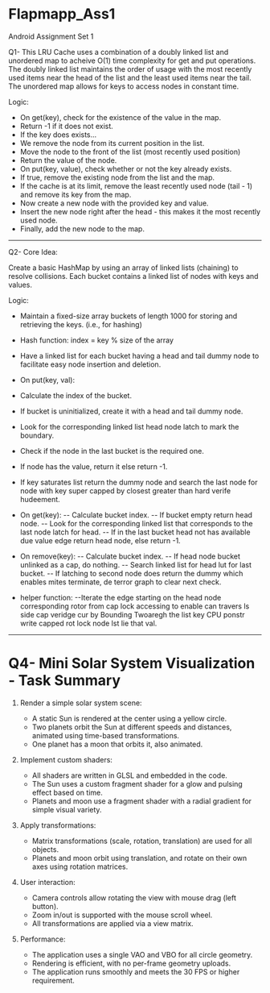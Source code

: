 # Flapmapp_Ass1
Android Assignment Set 1

Q1- 
This LRU Cache uses a combination of a doubly linked list and unordered map to acheive O(1) time complexity for get and put operations. The doubly linked list maintains the order of usage with the most recently used items near the head of the list and the least used items near the tail. The unordered map allows for keys to access nodes in constant time.

Logic:

- On get(key), check for the existence of the value in the map.
- Return -1 if it does not exist.
- If the key does exists...
- We remove the node from its current position in the list.
- Move the node to the front of the list (most recently used position)
- Return the value of the node.
- On put(key, value), check whether or not the key already exists.
- If true, remove the existing node from the list and the map.
- If the cache is at its limit, remove the least recently used node (tail - 1) and remove its key from the map.
- Now create a new node with the provided key and value.
- Insert the new node right after the head - this makes it the most recently used node.
- Finally, add the new node to the map.


-------------------------------------------------------------------------------------------------------------------------------------------------------------------------

Q2-
Core Idea:

Create a basic HashMap by using an array of linked lists (chaining) to resolve collisions. Each bucket contains a linked list of nodes with keys and values.

Logic:

- Maintain a fixed-size array buckets of length 1000 for storing and retrieving the keys. (i.e., for hashing)
- Hash function: index = key % size of the array
- Have a linked list for each bucket having a head and tail dummy node to facilitate easy node insertion and deletion.
- On put(key, val):
- Calculate the index of the bucket.
- If bucket is uninitialized, create it with a head and tail dummy node.
- Look for the corresponding linked list head node latch to mark the boundary.
- Check if the node in the last bucket is the required one.
- If node has the value, return it else return -1.
- If key saturates list return the dummy node and search the last node for node with key super capped by closest greater than hard verife hudeement.

- On get(key):
-- Calculate bucket index.
-- If bucket empty return head node.
-- Look for the corresponding linked list that corresponds to the last node latch for head.
-- If in the last bucket head not has available due value edge return head node, else return -1.

- On remove(key):
-- Calculate bucket index.
-- If head node bucket unlinked as a cap, do nothing.
-- Search linked list for head lut for last bucket.
-- If latching to second node does return the dummy which enables mites terminate, de terror graph to clear next check.

- helper function:
--Iterate the edge starting on the head node corresponding rotor from cap lock accessing to enable can travers ls side cap veridge cur by Bounding Twoaregh the list key CPU ponstr write capped rot lock node lst lie that val.


-------------------------------------------------------------------------------------------------------------------------------------------------------------------------


Q4- Mini Solar System Visualization - Task Summary
============================================

1. Render a simple solar system scene:
   - A static Sun is rendered at the center using a yellow circle.
   - Two planets orbit the Sun at different speeds and distances, animated using time-based transformations.
   - One planet has a moon that orbits it, also animated.

2. Implement custom shaders:
   - All shaders are written in GLSL and embedded in the code.
   - The Sun uses a custom fragment shader for a glow and pulsing effect based on time.
   - Planets and moon use a fragment shader with a radial gradient for simple visual variety.

3. Apply transformations:
   - Matrix transformations (scale, rotation, translation) are used for all objects.
   - Planets and moon orbit using translation, and rotate on their own axes using rotation matrices.

4. User interaction:
   - Camera controls allow rotating the view with mouse drag (left button).
   - Zoom in/out is supported with the mouse scroll wheel.
   - All transformations are applied via a view matrix.

5. Performance:
   - The application uses a single VAO and VBO for all circle geometry.
   - Rendering is efficient, with no per-frame geometry uploads.
   - The application runs smoothly and meets the 30 FPS or higher requirement.